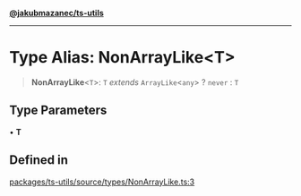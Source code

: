 [**@jakubmazanec/ts-utils**](../README.md)

---

# Type Alias: NonArrayLike\<T\>

> **NonArrayLike**\<`T`\>: `T` _extends_ `ArrayLike`\<`any`\> ? `never` : `T`

## Type Parameters

• **T**

## Defined in

[packages/ts-utils/source/types/NonArrayLike.ts:3](https://github.com/jakubmazanec/tools/blob/92d3fc1374d1ad6d45198d05d061e0f856a89434/packages/ts-utils/source/types/NonArrayLike.ts#L3)
